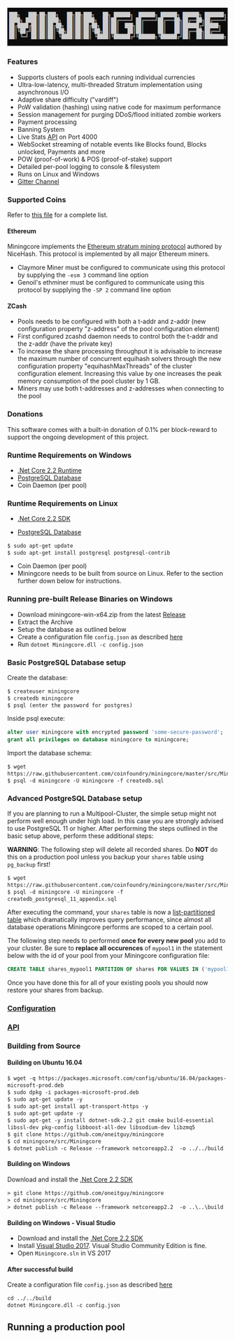 ![miningcore](https://github.com/oneitguy/miningcore/blob/master/miningcore.png)


### Features

- Supports clusters of pools each running individual currencies
- Ultra-low-latency, multi-threaded Stratum implementation using asynchronous I/O
- Adaptive share difficulty ("vardiff")
- PoW validation (hashing) using native code for maximum performance
- Session management for purging DDoS/flood initiated zombie workers
- Payment processing
- Banning System
- Live Stats [API](https://github.com/coinfoundry/miningcore/wiki/API) on Port 4000
- WebSocket streaming of notable events like Blocks found, Blocks unlocked, Payments and more
- POW (proof-of-work) & POS (proof-of-stake) support
- Detailed per-pool logging to console & filesystem
- Runs on Linux and Windows
- [Gitter Channel](https://gitter.im/miningcore/Lobby)

### Supported Coins

Refer to [this file](https://github.com/coinfoundry/miningcore/blob/master/src/Miningcore/coins.json) for a complete list.

#### Ethereum

Miningcore implements the [Ethereum stratum mining protocol](https://github.com/nicehash/Specifications/blob/master/EthereumStratum_NiceHash_v1.0.0.txt) authored by NiceHash. This protocol is implemented by all major Ethereum miners.

- Claymore Miner must be configured to communicate using this protocol by supplying the <code>-esm 3</code> command line option
- Genoil's ethminer must be configured to communicate using this protocol by supplying the <code>-SP 2</code> command line option

#### ZCash

- Pools needs to be configured with both a t-addr and z-addr (new configuration property "z-address" of the pool configuration element)
- First configured zcashd daemon needs to control both the t-addr and the z-addr (have the private key)
- To increase the share processing throughput it is advisable to increase the maximum number of concurrent equihash solvers through the new configuration property "equihashMaxThreads" of the cluster configuration element. Increasing this value by one increases the peak memory consumption of the pool cluster by 1 GB.
- Miners may use both t-addresses and z-addresses when connecting to the pool

### Donations

This software comes with a built-in donation of 0.1% per block-reward to support the ongoing development of this project.

### Runtime Requirements on Windows

- [.Net Core 2.2 Runtime](https://www.microsoft.com/net/download/core)
- [PostgreSQL Database](https://www.postgresql.org/)
- Coin Daemon (per pool)

### Runtime Requirements on Linux

- [.Net Core 2.2 SDK](https://www.microsoft.com/net/download/core)


- [PostgreSQL Database](https://www.postgresql.org/)

```console
$ sudo apt-get update
$ sudo apt-get install postgresql postgresql-contrib
```

- Coin Daemon (per pool)
- Miningcore needs to be built from source on Linux. Refer to the section further down below for instructions.

### Running pre-built Release Binaries on Windows

- Download miningcore-win-x64.zip from the latest [Release](https://github.com/coinfoundry/miningcore/releases)
- Extract the Archive
- Setup the database as outlined below
- Create a configuration file <code>config.json</code> as described [here](https://github.com/coinfoundry/miningcore/wiki/Configuration)
- Run <code>dotnet Miningcore.dll -c config.json</code>

### Basic PostgreSQL Database setup

Create the database:

```console
$ createuser miningcore
$ createdb miningcore
$ psql (enter the password for postgres)
```

Inside psql execute:

```sql
alter user miningcore with encrypted password 'some-secure-password';
grant all privileges on database miningcore to miningcore;
```

Import the database schema:

```console
$ wget https://raw.githubusercontent.com/coinfoundry/miningcore/master/src/Miningcore/Persistence/Postgres/Scripts/createdb.sql
$ psql -d miningcore -U miningcore -f createdb.sql
```

### Advanced PostgreSQL Database setup

If you are planning to run a Multipool-Cluster, the simple setup might not perform well enough under high load. In this case you are strongly advised to use PostgreSQL 11 or higher. After performing the steps outlined in the basic setup above, perform these additional steps:

**WARNING**: The following step will delete all recorded shares. Do **NOT** do this on a production pool unless you backup your <code>shares</code> table using <code>pg_backup</code> first!

```console
$ wget https://raw.githubusercontent.com/coinfoundry/miningcore/master/src/Miningcore/Persistence/Postgres/Scripts/createdb_postgresql_11_appendix.sql
$ psql -d miningcore -U miningcore -f createdb_postgresql_11_appendix.sql
```

After executing the command, your <code>shares</code> table is now a [list-partitioned table](https://www.postgresql.org/docs/11/ddl-partitioning.html) which dramatically improves query performance, since almost all database operations Miningcore performs are scoped to a certain pool. 

The following step needs to performed **once for every new pool** you add to your cluster. Be sure to **replace all occurences** of <code>mypool1</code> in the statement below with the id of your pool from your Miningcore configuration file:

```sql
CREATE TABLE shares_mypool1 PARTITION OF shares FOR VALUES IN ('mypool1');
```

Once you have done this for all of your existing pools you should now restore your shares from backup.

### [Configuration](https://github.com/coinfoundry/miningcore/wiki/Configuration)

### [API](https://github.com/coinfoundry/miningcore/wiki/API)

### Building from Source

#### Building on Ubuntu 16.04

```console
$ wget -q https://packages.microsoft.com/config/ubuntu/16.04/packages-microsoft-prod.deb
$ sudo dpkg -i packages-microsoft-prod.deb
$ sudo apt-get update -y
$ sudo apt-get install apt-transport-https -y
$ sudo apt-get update -y
$ sudo apt-get -y install dotnet-sdk-2.2 git cmake build-essential libssl-dev pkg-config libboost-all-dev libsodium-dev libzmq5
$ git clone https://github.com/oneitguy/miningcore
$ cd miningcore/src/Miningcore
$ dotnet publish -c Release --framework netcoreapp2.2  -o ../../build
```

#### Building on Windows

Download and install the [.Net Core 2.2 SDK](https://www.microsoft.com/net/download/core)

```dosbatch
> git clone https://github.com/oneitguy/miningcore
> cd miningcore/src/Miningcore
> dotnet publish -c Release --framework netcoreapp2.2  -o ..\..\build
```

#### Building on Windows - Visual Studio

- Download and install the [.Net Core 2.2 SDK](https://www.microsoft.com/net/download/core)
- Install [Visual Studio 2017](https://www.visualstudio.com/vs/). Visual Studio Community Edition is fine.
- Open `Miningcore.sln` in VS 2017


#### After successful build

Create a configuration file <code>config.json</code> as described [here](https://github.com/coinfoundry/miningcore/wiki/Configuration)

```
cd ../../build
dotnet Miningcore.dll -c config.json
```

## Running a production pool



